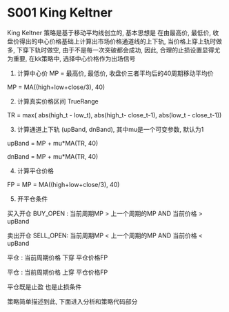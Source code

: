 # S001 King Keltner

King Keltner 策略是基于移动平均线创立的, 基本思想是 在由最高价, 最低价, 收盘价得出的中心价格基础上计算出市场价格通道线的上下轨, 当价格上穿上轨时做多, 下穿下轨时做空, 由于不是每一次突破都会成功, 因此, 合理的止损设置显得尤为重要, 在kk策略中, 选择中心价格作为出场信号

1. 计算中心价 MP = 最高价, 最低价, 收盘价三者平均后的40周期移动平均价

MP = MA((high+low+close/3), 40)


2. 计算真实价格区间 TrueRange

TR =  max( abs(high_t - low_t), abs(high_t- close_t-1), abs(low_t - close_t-1))

3. 计算通道上下轨 (upBand, dnBand), 其中mu是一个可变参数, 默认为1

upBand = MP + mu*MA(TR, 40)

dnBand = MP + mu*MA(TR, 40)

4. 计算平仓价格

FP = MP = MA((high+low+close/3), 40)

5. 开平仓条件

买入开仓 BUY_OPEN : 当前周期MP > 上一个周期的MP  AND 当前价格 > upBand

卖出开仓 SELL_OPEN:  当前周期MP < 上一个周期的MP  AND 当前价格 < upBand

平仓 : 当前周期价格 下穿  平仓价格FP

平仓 : 当前周期价格 上穿  平仓价格FP

平仓既是止盈 也是止损条件


策略简单描述到此, 下面进入分析和策略代码部分